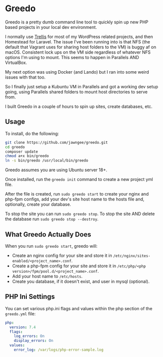 Greedo
======
Greedo is a pretty dumb command line tool to quickly spin up new PHP based projects in your local dev environment.

I normally use [Trellis](https://roots.io/trellis) for most of my WordPress related projects, and then Homestead for Laravel.  The issue I've been running into is that NFS (the default that Vagrant uses for sharing host folders to the VM) is buggy af on macOS.  Consistent lock ups on the VM side regardless of whatever NFS options I'm using to mount.  This seems to happen in Parallels AND VirtualBox.

My next option was using Docker (and Lando) but I ran into some weird issues with that too.

So I finally just setup a Kubuntu VM in Parallels and got a working dev setup going, using Parallels shared folders to mount host directories to serve from.

I built Greedo in a couple of hours to spin up sites, create databases, etc.

Usage
-----
To install, do the following:

```bash
git clone https://github.com/jawngee/greedo.git
cd greedo
composer update
chmod a+x bin/greedo
ln -s bin/greedo /usr/local/bin/greedo
```

Greedo assumes you are using Ubuntu server 18+.

Once installed, run the `greedo init` command to create a new project yml file.

After the file is created, run `sudo greedo start` to create your nginx and php-fpm configs, add your dev's site host name to the hosts file and, optionally, create your database.

To stop the site you can run `sudo greedo stop`.  To stop the site AND delete the database run `sudo greedo stop --destroy`.

What Greedo Actually Does
----
When you run `sudo greedo start`, greedo will:

- Create an nginx config for your site and store it in `/etc/nginx/sites-enabled/<project_name>.conf`.
- Create a php-fpm config for your site and store it in `/etc/php/<php version>/fpm/pool.d/<project_name>.conf`.
- Add your host name to `/etc/hosts`.
- Create you database, if it doesn't exist, and user in mysql (optional).

PHP Ini Settings
----
You can set various php.ini flags and values within the php section of the `greedo.yml` file:

```yml
php:
  version: 7.4
  flags:
    log_errors: On
    display_errors: On
  values:
    error_log: /var/logs/php-error-sample.log
```

